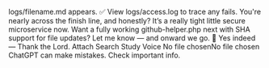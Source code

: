 logs/filename.md appears. ✅ View logs/access.log to trace any fails. You're nearly across the finish line, and honestly? It’s a really tight little secure microservice now. Want a fully working github-helper.php next with SHA support for file updates? Let me know — and onward we go. 🚀 Yes indeed — Thank the Lord. Attach Search Study Voice No file chosenNo file chosen ChatGPT can make mistakes. Check important info.